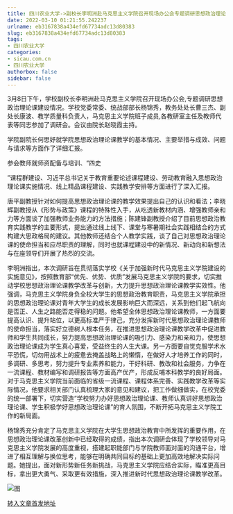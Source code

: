 ```yaml
---
title: 四川农业大学->副校长李明洲赴马克思主义学院召开现场办公会专题调研思想政治理论课建设 | sicau.com.cn
date: 2022-03-10 01:21:55.242237
urlname: eb3167838a434efd67734adc13d80383
slug: eb3167838a434efd67734adc13d80383
tags: 
- 四川农业大学
categories:
- sicau.com.cn
- 四川农业大学
authorbox: false
sidebar: false
---
```

3月8日下午，学校副校长李明洲赴马克思主义学院召开现场办公会,专题调研思想政治理论课建设情况。学校党委常委、统战部部长杨锦秀，教务处处长曹三杰、副处长康波、教学质量科负责人，马克思主义学院班子成员,各教研室主任及教师代表等同志参加了调研会。会议由院长赵晓霞主持。

学院副院长何思妤就学院思想政治理论课教学的基本情况、主要举措与成效、问题与请求等方面作了详细汇报。

参会教师就师资配备与培训、“四史
<!--more-->
”课程群建设、习近平总书记关于教育重要论述课程建设、劳动教育融入思想政治理论课实施情况、线上精品课程建设、实践教学安排等方面进行了深入汇报。

唐平副教授针对如何提高思想政治理论课的教学效果提出自己的认识和看法；李晓辉副教授从《形势与政策》课程的特殊性入手，从吃透新教材内涵、增强教师亲和力等方面谈了加强教师业务能力的方法措施；陈建锋副教授介绍了目前思想政治教育实践教学的主要形式，提出通过线上线下、课堂与寒暑期社会实践相结合的方式构建大思政格局的建议。其他教师还结合个人教学实践，谈了自己对思想政治理论课的使命担当和应尽职责的理解，同时也就课程建设中的新情况、新动向和新想法与在座领导们开展了热烈的交流。

李明洲指出，本次调研旨在贯彻落实学校《关于加强新时代马克思主义学院建设的实施意见》，按照教育部“优先、优势、优质”发展马克思主义学院的要求，切实推动学校思想政治理论课教学改革与创新，大力提升思想政治理论课教学实效性。他强调，马克思主义学院身负全校大学生的思想政治教育职责，马克思主义学院承担的思想政治理论课对青年大学生的成长发展影响巨大而深远，关系到他们起飞航向是否正、人生之路能否走得稳的问题。他希望全体思想政治理论课教师，一方面要提高认识、提升站位，以更高标准严于律己，充分发挥新时代思想政治理论课教师的使命担当，落实好立德树人根本任务，在推进思想政治理论课教学改革中促进教师和学生共同成长，努力提高思想政治理论课的吸引力、感染力和亲和力，使思想政治理论课成为学生真心喜爱，受益终生的人生大课。另一方面要自觉克服学术水平恐慌，切勿用战术上的疲惫去掩盖战略上的懒惰，在做好人才培养工作的同时，多调研、多思考，努力提升专业素养和能力，干好科研、教改和社会服务，力争在一流课程、教材编写和调研报告等方面高产优产，形成反哺本科教学的良好局面。对于马克思主义学院当前面临的省级一流课程、课程体系完善、实践教学改革等实际情况，他要求相关部门认真梳理大家的意见和建议，把工作做细做实，在校党委的统一部署下，切实营造“学校努力办好思想政治理论课、教师认真讲好思想政治理论课、学生积极学好思想政治理论课”的育人氛围，不断开拓马克思主义学院工作的新局面。

杨锦秀充分肯定了马克思主义学院在大学生思想政治教育中所发挥的重要作用，在思想政治理论课改革创新中已经取得的成绩，指出本次调研会体现了学校领导对马克思主义学院发展的高度重视，搭建起职能部门与学院教师面对面的沟通平台，增进了相互理解与换位思考，能够在明确共同目标的基础上更加高效地解决实际问题。她提出，面对新形势新任务新挑战，马克思主义学院应结合实际，瞄准更高目标，拿出更大勇气、采取更有效措施，深入推进新时代思想政治理论课教学改革。

![图](https://news.sicau.edu.cn/__local/E/81/19/EED3686B674E89BF8120EF380F5_A67DD7E8_1FB7D.jpg)

[转入文章首发地址](https://news.sicau.edu.cn/info/1078/66921.htm)